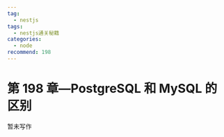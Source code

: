 ```yaml
---
tag:
  - nestjs
tags:
  - nestjs通关秘籍
categories:
  - node
recommend: 198
---
```


# 第 198 章—PostgreSQL 和 MySQL 的区别

暂未写作

